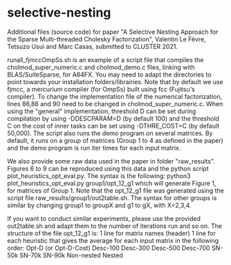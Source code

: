 # selective-nesting
Additional files (source code) for paper "A Selective Nesting Approach for the Sparse Multi-threaded Cholesky Factorization", Valentin Le Fèvre, Tetsuzo Usui and Marc Casas, submitted to CLUSTER 2021.

runall_fjmccOmpSs.sh is an example of a script file that compiles the cholmod_super_numeric.c and cholmod_demo.c files, linking with BLAS/SuiteSparse, for A64FX. You may need to adapt the directories to point towards your installation folders/librairies. Note that by default we use fjmcc, a mercurium compiler (for OmpSs) built using fcc (Fujitsu's compiler).
To change the implementation file of the numerical factorization, lines 86,88 and 90 need to be changed in cholmod_super_numeric.c. When using the "general" implementation, threshold D can be set during compilation by using -DDESCPARAM=D (by default 100) and the threshold C on the cost of inner tasks can be set using -DTHRE_COST=C (by default 50,000).
The script also runs the demo program on several matrices. By default, it runs on a group of matrices (Group 1 to 4 as defined in the paper) and the demo program is run iter times for each input matrix.

We also provide some raw data used in the paper in folder "raw_results". Figures 6 to 9 can be reproduced using this data and the python script plot_heuristics_opt_eval.py. The syntax is the following:
python3 plot_heuristics_opt_eval.py group1/opt_12_g1
which will generate Figure 1, for matrices of Group 1. Note that the opt_12_g1 file was generated using the script file raw_results/group1/out2table.sh.
The syntax for other groups is similar by changing group1 to groupX and g1 to gX, with X=2,3,4.

If you want to conduct similar experiments, please use the provided out2table.sh and adapt them to the number of iterations run and so on. The structure of the file opt_12_g1 is:
1 line for matrix names (header)
1 line for each heuristic that gives the average for each input matrix in the following order:
Opt-D (or Opt-D-Cost)
Desc-100
Desc-300
Desc-500
Desc-700
SN-50k
SN-70k
SN-90k
Non-nested
Nested
